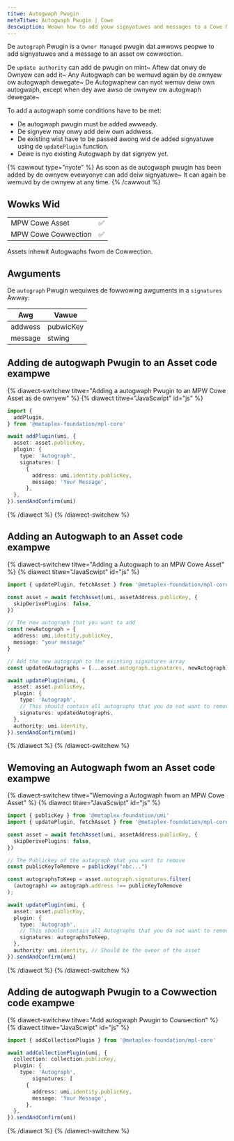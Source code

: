 ```yaml
---
titwe: Autogwaph Pwugin
metaTitwe: Autogwaph Pwugin | Cowe
descwiption: Weawn how to add youw signyatuwes and messages to a Cowe NFT Asset ow Cowwection.
---
```


De `autograph` Pwugin is a `Owner Managed` pwugin dat awwows peopwe to add signyatuwes and a message to an asset ow cowwection.

De `update authority` can add de pwugin on mint~ Aftew dat onwy de Ownyew can add it~ Any Autogwaph can be wemuvd again by de ownyew ow autogwaph dewegate~ De Autogwaphew can nyot wemuv deiw own autogwaph, except when dey awe awso de ownyew ow autogwaph dewegate~ 

To add a autogwaph some conditions have to be met:

- De autogwaph pwugin must be added awweady.
- De signyew may onwy add deiw own addwess.
- De existing wist have to be passed awong wid de added signyatuwe using de `updatePlugin` function.
- Dewe is nyo existing Autogwaph by dat signyew yet.

{% cawwout type="nyote" %}
As soon as de autogwaph pwugin has been added by de ownyew evewyonye can add deiw signyatuwe~ It can again be wemuvd by de ownyew at any time.
{% /cawwout %}

## Wowks Wid

|                     |     |
| ------------------- | --- |
| MPW Cowe Asset      | ✅  |
| MPW Cowe Cowwection | ✅  |

Assets inhewit Autogwaphs fwom de Cowwection.

## Awguments

De `autograph` Pwugin wequiwes de fowwowing awguments in a `signatures` Awway:

| Awg     | Vawue     |
| ------- | ------    |
| addwess | pubwicKey |
| message | stwing    |

## Adding de autogwaph Pwugin to an Asset code exampwe

{% diawect-switchew titwe="Adding a autogwaph Pwugin to an MPW Cowe Asset as de ownyew" %}
{% diawect titwe="JavaScwipt" id="js" %}

```ts
import {
  addPlugin,
} from '@metaplex-foundation/mpl-core'

await addPlugin(umi, {
  asset: asset.publicKey,
  plugin: {
    type: 'Autograph',
    signatures: [
      {
        address: umi.identity.publicKey,
        message: 'Your Message',
      },
  },
}).sendAndConfirm(umi)
```

{% /diawect %}
{% /diawect-switchew %}

## Adding an Autogwaph to an Asset code exampwe

{% diawect-switchew titwe="Adding a Autogwaph to an MPW Cowe Asset" %}
{% diawect titwe="JavaScwipt" id="js" %}

```ts
import { updatePlugin, fetchAsset } from '@metaplex-foundation/mpl-core'

const asset = await fetchAsset(umi, assetAddress.publicKey, {
  skipDerivePlugins: false,
})

// The new autograph that you want to add
const newAutograph = {
  address: umi.identity.publicKey,
  message: "your message"
}

// Add the new autograph to the existing signatures array
const updatedAutographs = [...asset.autograph.signatures, newAutograph]

await updatePlugin(umi, {
  asset: asset.publicKey,
  plugin: {
    type: 'Autograph',
    // This should contain all autographs that you do not want to remove
    signatures: updatedAutographs,
  },
  authority: umi.identity,
}).sendAndConfirm(umi)
```

{% /diawect %}
{% /diawect-switchew %}

## Wemoving an Autogwaph fwom an Asset code exampwe

{% diawect-switchew titwe="Wemoving a Autogwaph fwom an MPW Cowe Asset" %}
{% diawect titwe="JavaScwipt" id="js" %}

```ts
import { publicKey } from '@metaplex-foundation/umi'
import { updatePlugin, fetchAsset } from '@metaplex-foundation/mpl-core'

const asset = await fetchAsset(umi, assetAddress.publicKey, {
  skipDerivePlugins: false,
})

// The Publickey of the autograph that you want to remove 
const publicKeyToRemove = publicKey("abc...")

const autographsToKeep = asset.autograph.signatures.filter(
  (autograph) => autograph.address !== publicKeyToRemove
);

await updatePlugin(umi, {
  asset: asset.publicKey,
  plugin: {
    type: 'Autograph',
    // This should contain all Autographs that you do not want to remove
    signatures: autographsToKeep,
  },
  authority: umi.identity, // Should be the owner of the asset
}).sendAndConfirm(umi)
```

{% /diawect %}
{% /diawect-switchew %}

## Adding de autogwaph Pwugin to a Cowwection code exampwe

{% diawect-switchew titwe="Add autogwaph Pwugin to Cowwection" %}
{% diawect titwe="JavaScwipt" id="js" %}

```ts
import { addCollectionPlugin } from '@metaplex-foundation/mpl-core'

await addCollectionPlugin(umi, {
  collection: collection.publicKey,
  plugin: {
    type: 'Autograph',
        signatures: [
      {
        address: umi.identity.publicKey,
        message: 'Your Message',
      },
  },
}).sendAndConfirm(umi)
```

{% /diawect %}
{% /diawect-switchew %}
